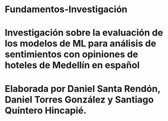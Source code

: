 # Fundamentos-Investigación


# Investigación sobre la evaluación de los modelos de ML para análisis de sentimientos con opiniones de hoteles de Medellín en español 
# Elaborada por Daniel Santa Rendón, Daniel Torres González y Santiago Quintero Hincapié.
